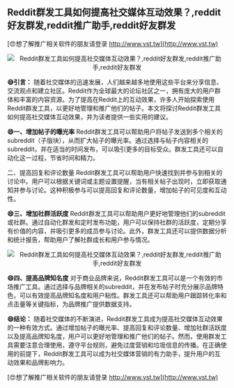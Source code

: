 ## **Reddit群发工具如何提高社交媒体互动效果？,reddit好友群发,reddit推广助手,reddit好友群发**

[😍想了解推广相关软件的朋友请登录 http://www.vst.tw](http://www.vst.tw)

 <center><img src="https://vst.tw/MP4/tuiguang/png/3.png" alt="Reddit群发工具如何提高社交媒体互动效果？,reddit好友群发,reddit推广助手,reddit好友群发"></center>

**😄引言：**
随着社交媒体的迅速发展，人们越来越多地使用这些平台来分享信息、交流观点和建立社区。Reddit作为全球最大的论坛社区之一，拥有庞大的用户群体和丰富的内容资源。为了提高在Reddit上的互动效果，许多人开始探索使用Reddit群发工具，以更好地管理和推广他们的帖子。本文将探讨Reddit群发工具如何提高社交媒体互动效果，并为读者提供一些实用的建议。

**😄一、增加帖子的曝光率**
Reddit群发工具可以帮助用户将帖子发送到多个相关的subreddit（子版块），从而扩大帖子的曝光率。通过选择与帖子内容相关的subreddit，并在适当的时间发布，可以吸引更多的目标受众。群发工具还可以自动化这一过程，节省时间和精力。

二、提高回复和评论数量
Reddit群发工具可以帮助用户快速找到并参与到相关的讨论中。用户可以根据关键词或主题设置提醒，当有相关帖子出现时，立即获取通知并参与讨论。这种积极参与可以提高回复和评论数量，增加帖子的可见度和互动性。

**😄三、增加社群活跃度**
Reddit群发工具可以帮助用户更好地管理他们的subreddit或社群。通过自动化群发和定时发布功能，用户可以保持社群的活跃度，定期分享有价值的内容，并吸引更多的成员参与讨论。此外，群发工具还可以提供数据分析和统计报告，帮助用户了解社群成长和用户参与情况。

 <center><img src="https://vst.tw/MP4/tuiguang/png/6.png" alt="Reddit群发工具如何提高社交媒体互动效果？,reddit好友群发,reddit推广助手,reddit好友群发"></center>

**😄四、提高品牌知名度**
对于商业品牌来说，Reddit群发工具可以是一个有效的市场推广工具。通过选择与品牌相关的subreddit，并在发布帖子时充分展示品牌特色，可以有效提高品牌知名度和用户粘性。群发工具还可以帮助用户跟踪转化率和点击量等关键指标，为品牌推广提供数据支持。

**😄结论：**
随着社交媒体的不断演进，Reddit群发工具成为提高社交媒体互动效果的一种有效方式。通过增加帖子的曝光率、提高回复和评论数量、增加社群活跃度以及提高品牌知名度，用户可以更好地管理和推广他们的帖子。然而，使用群发工具需要注意合理使用，遵守平台规则，避免过度营销和垃圾信息的传播。在正确使用的前提下，Reddit群发工具可以成为社交媒体营销的有力助手，提升用户的互动效果和品牌影响力。

[😍想了解推广相关软件的朋友请登录 http://www.vst.tw](http://www.vst.tw)



